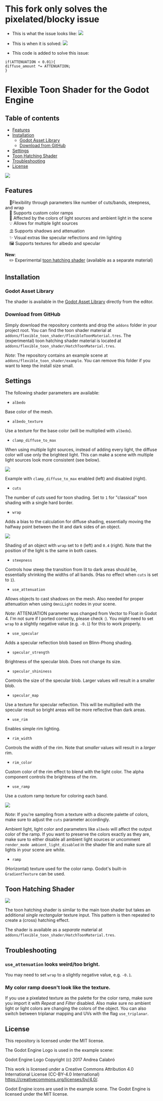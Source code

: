 # This fork only solves the pixelated/blocky issue
* This is what the issue looks like:
![](images/PixelIssue.png)

* This is when it is solved:
![](images/NoPixelIssue.png)

* This code is added to solve this issue:
```
if(ATTENUATION < 0.01){
diffuse_amount *= ATTENUATION;
}
```


# Flexible Toon Shader for the Godot Engine

## Table of contents

* [Features](#features)
* [Installation](#installation)
  * [Godot Asset Library](#godot-asset-library)
  * [Download from GitHub](#download-from-github)
* [Settings](#settings)
* [Toon Hatching Shader](#toon-hatching-shader)
* [Troubleshooting](#troubleshooting)
* [License](#license)

![](images/screenshot.png)

## Features

&emsp;🤸Flexibility through parameters like number of cuts/bands, steepness, and wrap  
&emsp;🎨 Supports custom color ramps  
&emsp;🌈 Affected by the colors of light sources and ambient light in the scene  
&emsp;💡 Allows for multiple light sources  
&emsp;⛱️ Supports shadows and attenuation  
&emsp;✨ Visual extras like specular reflections and rim lighting  
&emsp;🖼️ Supports textures for albedo and specular

**New**:<br>
&emsp;✏️ Experimental [toon hatching shader](#toon-hatching-shader) (available as a separate material)

## Installation

### Godot Asset Library

The shader is available in the [Godot Asset Library](https://godotengine.org/asset-library/asset/1900) directly from the editor.

### Download from GitHub

Simply download the repository contents and drop the `addons` folder in your project root. You can find the toon shader material at `addons/flexible_toon_shader/FlexibleToonMaterial.tres`. The (experimental) toon hatching shader material is located at `addons/flexible_toon_shader/HatchToonMaterial.tres`.

*Note*: The repository contains an example scene at `addons/flexible_toon_shader/example`. You can remove this folder if you want to keep the install size small.

## Settings

The following shader parameters are available:

* `albedo`

Base color of the mesh.

* `albedo_texture`

Use a texture for the base color (will be multiplied with `albedo`).

* `clamp_diffuse_to_max`

When using multiple light sources, instead of adding every light, the diffuse color will use only the brightest light. This can make a scene with multiple light sources look more consistent (see below).

![](images/clamp_light.png)

Example with `clamp_diffuse_to_max` enabled (left) and disabled (right).

* `cuts`

The number of *cuts* used for toon shading. Set to `1` for "classical" toon shading with a single hard border.

* `wrap`

Adds a bias to the calculation for diffuse shading, essentially moving the halfway point between the lit and dark sides of an object.

![](images/wrap.png)

Shading of an object with `wrap` set to `0` (left) and `0.4` (right). Note that the position of the light is the same in both cases.

* `steepness`

Controls how steep the transition from lit to dark areas should be, essentially shrinking the widths of all bands. (Has no effect when `cuts` is set to `1`).

* `use_attenuation`

Allows objects to cast shadows on the mesh. Also needed for proper attenuation when using `OmniLight` nodes in your scene.

*Note*: ATTENUATION parameter was changed from Vector to Float in Godot 4. I'm not sure if I ported correctly, please check :). You might need to set `wrap` to a slightly negative value (e.g. `-0.1`) for this to work properly.

* `use_specular`

Adds a specular reflection blob based on Blinn-Phong shading.

* `specular_strength`

Brightness of the specular blob. Does not change its size.

* `specular_shininess`

Controls the size of the specular blob. Larger values will result in a smaller blob.

* `specular_map`

Use a texture for specular reflection. This will be multiplied with the specular result so bright areas will be more reflective than dark areas.

* `use_rim`

Enables simple rim lighting.

* `rim_width`

Controls the width of the rim. Note that *smaller* values will result in a *larger* rim.

* `rim_color`

Custom color of the rim effect to blend with the light color. The alpha component controls the brightness of the rim.

* `use_ramp`

Use a custom ramp texture for coloring each band.

![](images/color_ramp.png)

*Note*: If you're sampling from a texture with a discrete palette of colors, make sure to adjust the `cuts` parameter accordingly.

Ambient light, light color and parameters like `albedo` will affect the output color of the ramp. If you want to preserve the colors exactly as they are, make sure to either disable all ambient light sources or uncomment `render_mode ambient_light_disabled` in the shader file and make sure all lights in your scene are white.

* `ramp`

(Horizontal) texture used for the color ramp. Godot's built-in `GradientTexture` can be used.

## Toon Hatching Shader

![](images/toon_hatch.png)

The toon hatching shader is similar to the main toon shader but takes an additional *single rectangular* texture input. This pattern is then repeated to create a (cross) hatching effect.

The shader is available as a *separate* material at `addons/flexible_toon_shader/HatchToonMaterial.tres`.

## Troubleshooting

### `use_attenuation` looks weird/too bright.

You may need to set `wrap` to a slightly negative value, e.g. `-0.1`.

### My color ramp doesn't look like the texture.

If you use a pixelated texture as the palette for the color ramp, make sure you import it with *Repeat* and *Filter* disabled. Also make sure no ambient light or light colors are changing the colors of the object. You can also switch between triplanar mapping and UVs with the flag `use_triplanar`.

## License

This repository is licensed under the MIT license.

The Godot Engine Logo is used in the example scene:

Godot Engine Logo Copyright (c) 2017 Andrea Calabró

This work is licensed under a Creative Commons Attribution 4.0 International License (CC-BY-4.0 International) https://creativecommons.org/licenses/by/4.0/.

Godot Engine icons are used in the example scene. The Godot Engine is licensed under the MIT license.
